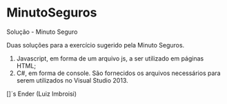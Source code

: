 # MinutoSeguros
Solução - Minuto Seguro

Duas soluções para a exercício sugerido pela Minuto Seguros.

1) Javascript, em forma de um arquivo js, a ser utilizado em páginas HTML;
2) C#, em forma de console. São fornecidos os arquivos necessários para serem utilizados no Visual Studio 2013.

[]´s
Ender (Luiz Imbroisi)
